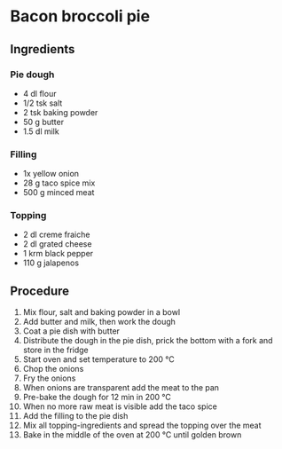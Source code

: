 # Bacon broccoli pie
## Ingredients
### Pie dough
- 4 dl flour
- 1/2 tsk salt
- 2 tsk baking powder
- 50 g butter
- 1.5 dl milk
### Filling
- 1x yellow onion
- 28 g taco spice mix
- 500 g minced meat
### Topping
- 2 dl creme fraiche
- 2 dl grated cheese
- 1 krm black pepper
- 110 g jalapenos
## Procedure
1. Mix flour, salt and baking powder in a bowl
2. Add butter and milk, then work the dough
3. Coat a pie dish with butter
4. Distribute the dough in the pie dish, prick the bottom with a fork and store in the fridge
5. Start oven and set temperature to 200 °C
6. Chop the onions
7. Fry the onions
7. When onions are transparent add the meat to the pan
8. Pre-bake the dough for 12 min in 200 °C
9. When no more raw meat is visible add the taco spice
10. Add the filling to the pie dish
11. Mix all topping-ingredients and spread the topping over the meat
12. Bake in the middle of the oven at 200 °C until golden brown

